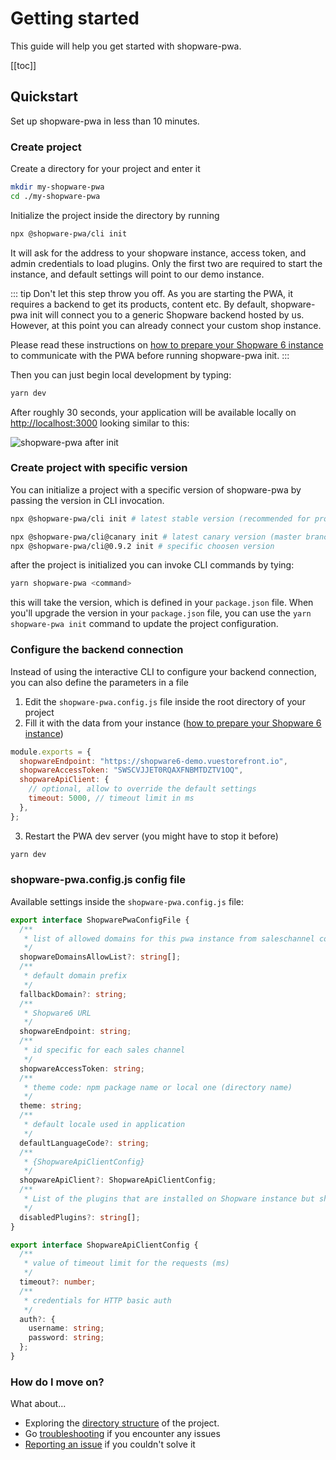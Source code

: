 # Getting started

This guide will help you get started with shopware-pwa.

[[toc]]

## Quickstart

Set up shopware-pwa in less than 10 minutes.

### Create project

Create a directory for your project and enter it

```bash
mkdir my-shopware-pwa
cd ./my-shopware-pwa
```

Initialize the project inside the directory by running

```bash
npx @shopware-pwa/cli init
```

It will ask for the address to your shopware instance, access token, and admin credentials to load plugins. Only the first two are required to start the instance, and default settings will point to our demo instance.

::: tip
Don't let this step throw you off. As you are starting the PWA, it requires a backend to get its products, content etc. By default, shopware-pwa init will connect you to a generic Shopware backend hosted by us. However, at this point you can already connect your custom shop instance.

Please read these instructions on [how to prepare your Shopware 6 instance](/landing/getting-started/prepare-shopware) to communicate with the PWA before running shopware-pwa init.
:::

Then you can just begin local development by typing:

```bash
yarn dev
```

After roughly 30 seconds, your application will be available locally on [http://localhost:3000](http://localhost:3000) looking similar to this:

![shopware-pwa after init](./../assets/shopware_pwa_init.png)

### Create project with specific version

You can initialize a project with a specific version of shopware-pwa by passing the version in CLI invocation.

```bash
npx @shopware-pwa/cli init # latest stable version (recommended for production)

npx @shopware-pwa/cli@canary init # latest canary version (master branch) for development
npx @shopware-pwa/cli@0.9.2 init # specific choosen version
```

after the project is initialized you can invoke CLI commands by tying:

```bash
yarn shopware-pwa <command>
```

this will take the version, which is defined in your `package.json` file. When you'll upgrade the version in your `package.json` file, you can use the `yarn shopware-pwa init` command to update the project configuration.

### Configure the backend connection

Instead of using the interactive CLI to configure your backend connection, you can also define the parameters in a file

1. Edit the `shopware-pwa.config.js` file inside the root directory of your project
2. Fill it with the data from your instance ([how to prepare your Shopware 6 instance](./prepare-shopware))

```js
module.exports = {
  shopwareEndpoint: "https://shopware6-demo.vuestorefront.io",
  shopwareAccessToken: "SWSCVJJET0RQAXFNBMTDZTV1OQ",
  shopwareApiClient: {
    // optional, allow to override the default settings
    timeout: 5000, // timeout limit in ms
  },
};
```

3. Restart the PWA dev server (you might have to stop it before)

```bash
yarn dev
```

### shopware-pwa.config.js config file

Available settings inside the `shopware-pwa.config.js` file:

```ts
export interface ShopwarePwaConfigFile {
  /**
   * list of allowed domains for this pwa instance from saleschannel configuration
   */
  shopwareDomainsAllowList?: string[];
  /**
   * default domain prefix
   */
  fallbackDomain?: string;
  /**
   * Shopware6 URL
   */
  shopwareEndpoint: string;
  /**
   * id specific for each sales channel
   */
  shopwareAccessToken: string;
  /**
   * theme code: npm package name or local one (directory name)
   */
  theme: string;
  /**
   * default locale used in application
   */
  defaultLanguageCode?: string;
  /**
   * {ShopwareApiClientConfig}
   */
  shopwareApiClient?: ShopwareApiClientConfig;
  /**
   * List of the plugins that are installed on Shopware instance but should not be loaded.
   */
  disabledPlugins?: string[];
}

export interface ShopwareApiClientConfig {
  /**
   * value of timeout limit for the requests (ms)
   */
  timeout?: number;
  /**
   * credentials for HTTP basic auth
   */
  auth?: {
    username: string;
    password: string;
  };
}
```

### How do I move on?

What about...

- Exploring the [directory structure](/landing/project/structure/) of the project.
- Go [troubleshooting](/landing/resources/troubleshooting/) if you encounter any issues
- [Reporting an issue](https://github.com/DivanteLtd/shopware-pwa/issues/new/choose) if you couldn't solve it

</center>
